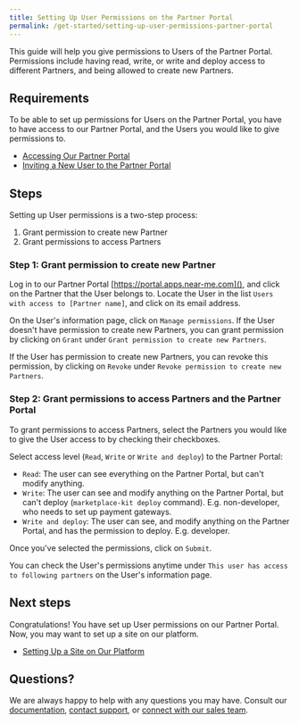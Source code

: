 ```yaml
---
title: Setting Up User Permissions on the Partner Portal
permalink: /get-started/setting-up-user-permissions-partner-portal
---
```

This guide will help you give permissions to Users of the Partner Portal. Permissions include having read, write, or write and deploy access to different Partners, and being allowed to create new Partners. 

## Requirements
To be able to set up permissions for Users on the Partner Portal, you have to have access to our Partner Portal, and the Users you would like to give permissions to. 

* [Accessing Our Partner Portal]()
* [Inviting a New User to the Partner Portal]()

## Steps 

Setting up User permissions is a two-step process:

1.   Grant permission to create new Partner
2.   Grant permissions to access Partners 

### Step 1: Grant permission to create new Partner

Log in to our Partner Portal [https://portal.apps.near-me.com](), and click on the Partner that the User belongs to. Locate the User in the list `Users with access to [Partner name]`, and click on its email address. 

On the User's information page, click on `Manage permissions`. If the User doesn't have permission to create new Partners, you can grant permission by clicking on `Grant` under `Grant permission to create new Partners`. 

If the User has permission to create new Partners, you can revoke this permission, by clicking on `Revoke` under `Revoke permission to create new Partners`. 

### Step 2: Grant permissions to access Partners and the Partner Portal

To grant permissions to access Partners, select the Partners you would like to give the User access to by checking their checkboxes. 

Select access level (`Read`, `Write` or `Write and deploy`) to the Partner Portal:
* `Read`: The user can see everything on the Partner Portal, but can't modify anything. 
* `Write`: The user can see and modify anything on the Partner Portal, but can't deploy (`marketplace-kit deploy` command). E.g. non-developer, who needs to set up payment gateways. 
* `Write and deploy`: The user can see, and modify anything on the Partner Portal, and has the permission to deploy. E.g. developer. 

Once you've selected the permissions, click on `Submit`. 

You can check the User's permissions anytime under `This user has access to following partners` on the User's information page. 

## Next steps
Congratulations! You have set up User permissions on our Partner Portal. Now, you may want to set up a site on our platform.  

* [Setting Up a Site on Our Platform]()

## Questions?

We are always happy to help with any questions you may have. Consult our  [documentation](), [contact support](), or  [connect with our sales team](). 
